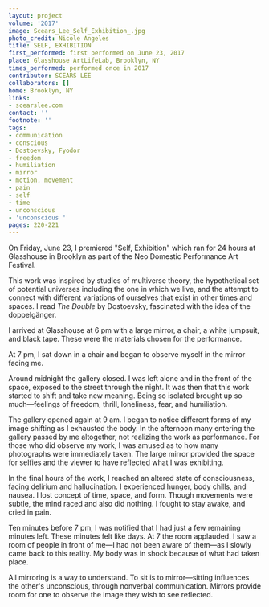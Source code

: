 ```yaml
---
layout: project
volume: '2017'
image: Scears_Lee_Self_Exhibition_.jpg
photo_credit: Nicole Angeles
title: SELF, EXHIBITION
first_performed: first performed on June 23, 2017
place: Glasshouse ArtLifeLab, Brooklyn, NY
times_performed: performed once in 2017
contributor: SCEARS LEE
collaborators: []
home: Brooklyn, NY
links:
- scearslee.com
contact: ''
footnote: ''
tags:
- communication
- conscious
- Dostoevsky, Fyodor
- freedom
- humiliation
- mirror
- motion, movement
- pain
- self
- time
- unconscious
- 'unconscious '
pages: 220-221
---
```


On Friday, June 23, I premiered "Self, Exhibition" which ran for 24 hours at Glasshouse in Brooklyn as part of the Neo Domestic Performance Art Festival.

This work was inspired by studies of multiverse theory, the hypothetical set of potential universes including the one in which we live, and the attempt to connect with different variations of ourselves that exist in other times and spaces. I read _The Double_ by Dostoevsky, fascinated with the idea of the doppelgänger.

I arrived at Glasshouse at 6 pm with a large mirror, a chair, a white jumpsuit, and black tape. These were the materials chosen for the performance.

At 7 pm, I sat down in a chair and began to observe myself in the mirror facing me.

Around midnight the gallery closed. I was left alone and in the front of the space, exposed to the street through the night. It was then that this work started to shift and take new meaning. Being so isolated brought up so much—feelings of freedom, thrill, loneliness, fear, and humiliation.

The gallery opened again at 9 am. I began to notice different forms of my image shifting as I exhausted the body. In the afternoon many entering the gallery passed by me altogether, not realizing the work as performance. For those who did observe my work, I was amused as to how many photographs were immediately taken. The large mirror provided the space for selfies and the viewer to have reflected what I was exhibiting.

In the final hours of the work, I reached an altered state of consciousness, facing delirium and hallucination. I experienced hunger, body chills, and nausea. I lost concept of time, space, and form. Though movements were subtle, the mind raced and also did nothing. I fought to stay awake, and cried in pain.

Ten minutes before 7 pm, I was notified that I had just a few remaining minutes left. These minutes felt like days. At 7 the room applauded. I saw a room of people in front of me—I had not been aware of them—as I slowly came back to this reality. My body was in shock because of what had taken place.

All mirroring is a way to understand. To sit is to mirror—sitting influences the other's unconscious, through nonverbal communication. Mirrors provide room for one to observe the image they wish to see reflected.

